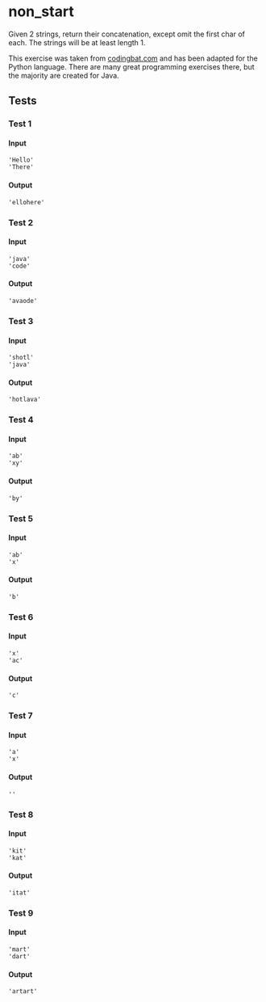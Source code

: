 # non_start




Given 2 strings, return their concatenation, except omit the first char of each. The strings will be at least length 1.

This exercise was taken from [codingbat.com](https://codingbat.com/prob/p143825) and has been adapted for the Python language. There are many great programming exercises there, but the majority are created for Java.






## Tests
### Test 1
#### Input
```
'Hello'
'There'
```
#### Output
```
'ellohere'
```
### Test 2
#### Input
```
'java'
'code'
```
#### Output
```
'avaode'
```
### Test 3
#### Input
```
'shotl'
'java'
```
#### Output
```
'hotlava'
```
### Test 4
#### Input
```
'ab'
'xy'
```
#### Output
```
'by'
```
### Test 5
#### Input
```
'ab'
'x'
```
#### Output
```
'b'
```
### Test 6
#### Input
```
'x'
'ac'
```
#### Output
```
'c'
```
### Test 7
#### Input
```
'a'
'x'
```
#### Output
```
''
```
### Test 8
#### Input
```
'kit'
'kat'
```
#### Output
```
'itat'
```
### Test 9
#### Input
```
'mart'
'dart'
```
#### Output
```
'artart'
```

